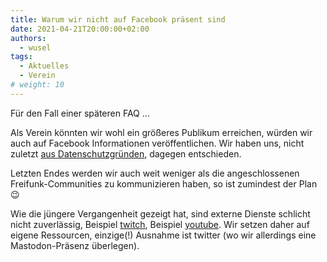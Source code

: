 ```yaml
---
title: Warum wir nicht auf Facebook präsent sind
date: 2021-04-21T20:00:00+02:00
authors:
  - wusel
tags:
  - Aktuelles
  - Verein
# weight: 10
---
```


Für den Fall einer späteren FAQ …

Als Verein könnten wir wohl ein größeres Publikum erreichen, würden wir auch auf Facebook Informationen veröffentlichen. Wir haben uns, nicht zuletzt [aus Da­ten­schutz­grün­den](https://web.archive.org/web/20230329043423/https://www.businessinsider.de/tech/daten-von-533-millionen-facebook-nutzern-online-veroeffentlicht-auch-mark-zuckerberg-selbst-soll-betroffen-sein-a/), dagegen entschieden.

Letzten Endes werden wir auch weit weniger als die angeschlossenen Freifunk-Communities zu kommunizieren haben, so ist zumindest der Plan 😉

Wie die jüngere Vergangenheit gezeigt hat, sind externe Dienste schlicht nicht zuverlässig, Beispiel [twitch](https://web.archive.org/web/20230329043423/https://twitter.com/revision_party/status/1378427185518764034), Beispiel [youtube](https://web.archive.org/web/20230329043423/https://twitter.com/revision_party/status/1378427185518764034). Wir setzen daher auf eigene Ressourcen, einzige(!) Ausnahme ist twitter (wo wir allerdings eine Mastodon-Präsenz überlegen).
